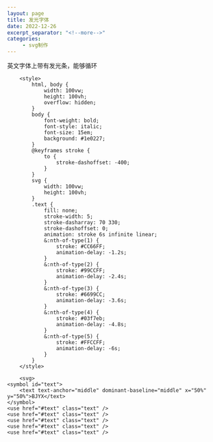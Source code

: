 ```yaml
---
layout: page
title: 发光字体
date: 2022-12-26
excerpt_separator: "<!--more-->"
categories:
     - svg制作
---
```

英文字体上带有发光条，能够循环

<!--more-->
		<style>
			html, body {
				width: 100vw;
				height: 100vh;
				overflow: hidden;
			}
			body {
				font-weight: bold;
				font-style: italic;
				font-size: 15em;
				background: #1e0227;
			}
			@keyframes stroke {
				to {
					stroke-dashoffset: -400;
				}
			}
			svg {
				width: 100vw;
				height: 100vh;
			}
			.text {
				fill: none;
				stroke-width: 5;
				stroke-dasharray: 70 330;
				stroke-dashoffset: 0;
				animation: stroke 6s infinite linear;
				&:nth-of-type(1) {
					stroke: #CC66FF;
					animation-delay: -1.2s;
				}
				&:nth-of-type(2) {
					stroke: #99CCFF;
					animation-delay: -2.4s;
				}
				&:nth-of-type(3) {
					stroke: #6699CC;
					animation-delay: -3.6s;
				}
				&:nth-of-type(4) {
					stroke: #03f7eb;
					animation-delay: -4.8s;
				}
				&:nth-of-type(5) {
					stroke: #FFCCFF;
					animation-delay: -6s;
				}
			}
		</style>

        <svg>
	<symbol id="text">
		<text text-anchor="middle" dominant-baseline="middle" x="50%" y="50%">BJYX</text>
	</symbol>
	<use href="#text" class="text" />
	<use href="#text" class="text" />
	<use href="#text" class="text" />
	<use href="#text" class="text" />
	<use href="#text" class="text" />
</svg>